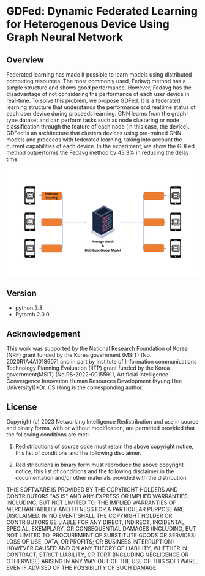 # GDFed: Dynamic Federated Learning for Heterogenous Device Using Graph Neural Network

## Overview
Federated learning has made it possible to learn models using distributed computing resources. The most commonly used, Fedavg method has a simple structure and shows good performance. However, Fedavg has the disadvantage of not considering the performance of each user device in real-time. To solve this problem, we propose GDFed. It is a federated learning structure that understands the performance and realtime status of each user device during proceeds learning. GNN learns from the graph-type dataset and can perform tasks such as node clustering or node classification through the feature of each node (in this case, the device). GDFed is an architecture that clusters devices using pre-trained GNN models and proceeds with federated learning, taking into account the current capabilities of each device. In the experiment, we show the GDFed method outperforms the Fedavg method by 43.3% in reducing the delay time.

![image info](./image/GDFedFig.png)

## Version
- python 3.8
- Pytorch 2.0.0

## Acknowledgement
This work was supported by the National Research Foundation of Korea (NRF) grant funded by the Korea government (MSIT) (No. 2020R1A4A1018607) and in part by Institute of Information communications Technology Planning Evaluation (IITP) grant funded by the Korea government(MSIT) (No.RS-2022-00155911, Artificial Intelligence Convergence Innovation Human Resources Development (Kyung Hee University))*Dr. CS Hong is the corresponding author.


## License
Copyright (c) 2023 Networking Intelligence
Redistribution and use in source and binary forms, with or without modification, are permitted provided that the following conditions are met:

1. Redistributions of source code must retain the above copyright notice, this list of conditions and the following disclaimer.

2. Redistributions in binary form must reproduce the above copyright notice, this list of conditions and the following disclaimer in the documentation and/or other materials provided with the distribution.

THIS SOFTWARE IS PROVIDED BY THE COPYRIGHT HOLDERS AND CONTRIBUTORS "AS IS" AND ANY EXPRESS OR IMPLIED WARRANTIES, INCLUDING, BUT NOT LIMITED TO, THE IMPLIED WARRANTIES OF MERCHANTABILITY AND FITNESS FOR A PARTICULAR PURPOSE ARE DISCLAIMED. IN NO EVENT SHALL THE COPYRIGHT HOLDER OR CONTRIBUTORS BE LIABLE FOR ANY DIRECT, INDIRECT, INCIDENTAL, SPECIAL, EXEMPLARY, OR CONSEQUENTIAL DAMAGES (INCLUDING, BUT NOT LIMITED TO, PROCUREMENT OF SUBSTITUTE GOODS OR SERVICES; LOSS OF USE, DATA, OR PROFITS; OR BUSINESS INTERRUPTION) HOWEVER CAUSED AND ON ANY THEORY OF LIABILITY, WHETHER IN CONTRACT, STRICT LIABILITY, OR TORT (INCLUDING NEGLIGENCE OR OTHERWISE) ARISING IN ANY WAY OUT OF THE USE OF THIS SOFTWARE, EVEN IF ADVISED OF THE POSSIBILITY OF SUCH DAMAGE.
